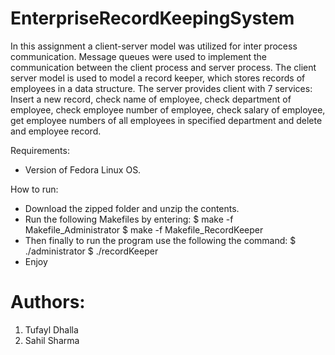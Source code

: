 # EnterpriseRecordKeepingSystem

In this assignment a client-server model was utilized for inter process communication. Message queues were used to implement the communication between the client process and server process. The client server model is used to model a record keeper, which stores records of employees in a data structure. The server provides client with 7 services: Insert a new record, check name of employee, check department of employee, check employee number of employee, check salary of employee, get employee numbers of all employees in specified department and delete and employee record.

Requirements:
- Version of Fedora Linux OS.


How to run:
- Download the zipped folder and unzip the contents.
- Run the following Makefiles by entering:
	$ make -f Makefile_Administrator
	$ make -f Makefile_RecordKeeper
- Then finally to run the program use the following the command:
	$ ./administrator
	$ ./recordKeeper
- Enjoy

# Authors:
1. Tufayl Dhalla
2. Sahil Sharma
